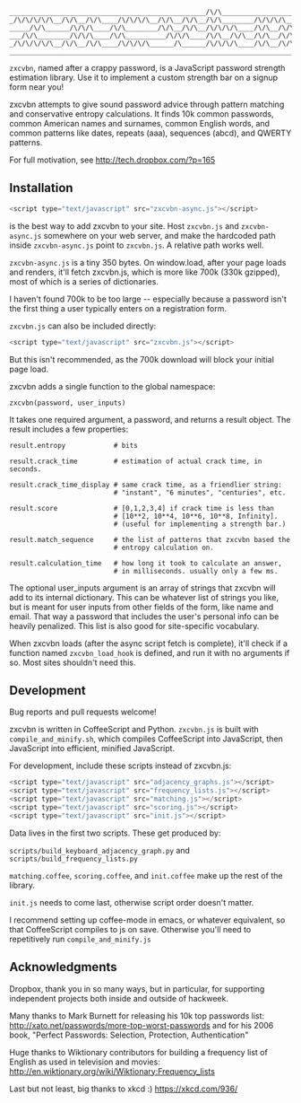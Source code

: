     _________________________________________________/\/\___________________
    _/\/\/\/\/\__/\/\__/\/\____/\/\/\/\__/\/\__/\/\__/\/\________/\/\/\/\___
    _____/\/\______/\/\/\____/\/\________/\/\__/\/\__/\/\/\/\____/\/\__/\/\_
    ___/\/\________/\/\/\____/\/\__________/\/\/\____/\/\__/\/\__/\/\__/\/\_
    _/\/\/\/\/\__/\/\__/\/\____/\/\/\/\______/\______/\/\/\/\____/\/\__/\/\_
    ________________________________________________________________________

`zxcvbn`, named after a crappy password, is a JavaScript password strength
estimation library. Use it to implement a custom strength bar on a
signup form near you!

zxcvbn attempts to give sound password advice through pattern matching
and conservative entropy calculations. It finds 10k common passwords,
common American names and surnames, common English words, and common
patterns like dates, repeats (aaa), sequences (abcd), and QWERTY
patterns.

For full motivation, see <http://tech.dropbox.com/?p=165>


Installation
------------------------------------------------------------------------

```javascript
<script type="text/javascript" src="zxcvbn-async.js"></script>
```

is the best way to add zxcvbn to your site. Host `zxcvbn.js` and
`zxcvbn-async.js` somewhere on your web server, and make the hardcoded
path inside `zxcvbn-async.js` point to `zxcvbn.js`. A relative path works
well.

`zxcvbn-async.js` is a tiny 350 bytes. On window.load, after your page
loads and renders, it'll fetch zxcvbn.js, which is more like 700k (330k
gzipped), most of which is a series of dictionaries.

I haven't found 700k to be too large -- especially because a password
isn't the first thing a user typically enters on a registration form.

`zxcvbn.js` can also be included directly:

```javascript
<script type="text/javascript" src="zxcvbn.js"></script>
```

But this isn't recommended, as the 700k download will block your
initial page load.

zxcvbn adds a single function to the global namespace:

`zxcvbn(password, user_inputs)`

It takes one required argument, a password, and returns a result object.
The result includes a few properties:

```
result.entropy            # bits

result.crack_time         # estimation of actual crack time, in seconds.

result.crack_time_display # same crack time, as a friendlier string:
                          # "instant", "6 minutes", "centuries", etc.

result.score              # [0,1,2,3,4] if crack time is less than
                          # [10**2, 10**4, 10**6, 10**8, Infinity].
                          # (useful for implementing a strength bar.)

result.match_sequence     # the list of patterns that zxcvbn based the
                          # entropy calculation on.

result.calculation_time   # how long it took to calculate an answer,
                          # in milliseconds. usually only a few ms.
```

The optional user_inputs argument is an array of strings that zxcvbn
will add to its internal dictionary. This can be whatever list of
strings you like, but is meant for user inputs from other fields of the
form, like name and email. That way a password that includes the user's
personal info can be heavily penalized. This list is also good for
site-specific vocabulary.

When zxcvbn loads (after the async script fetch is complete), it'll
check if a function named `zxcvbn_load_hook` is defined, and run it with
no arguments if so. Most sites shouldn't need this.


Development
------------------------------------------------------------------------

Bug reports and pull requests welcome!

zxcvbn is written in CoffeeScript and Python. `zxcvbn.js` is built with
`compile_and_minify.sh`, which compiles CoffeeScript into JavaScript,
then JavaScript into efficient, minified JavaScript.

For development, include these scripts instead of zxcvbn.js:

```javascript
<script type="text/javascript" src="adjacency_graphs.js"></script>
<script type="text/javascript" src="frequency_lists.js"></script>
<script type="text/javascript" src="matching.js"></script>
<script type="text/javascript" src="scoring.js"></script>
<script type="text/javascript" src="init.js"></script>
```

Data lives in the first two scripts. These get produced by:

`scripts/build_keyboard_adjacency_graph.py` and `scripts/build_frequency_lists.py`

`matching.coffee`, `scoring.coffee`, and `init.coffee` make up the rest of the
library.

`init.js` needs to come last, otherwise script order doesn't matter.

I recommend setting up coffee-mode in emacs, or whatever equivalent, so
that CoffeeScript compiles to js on save. Otherwise you'll need to
repetitively run `compile_and_minify.js`


Acknowledgments
------------------------------------------------------------------------

Dropbox, thank you in so many ways, but in particular, for supporting
independent projects both inside and outside of hackweek.

Many thanks to Mark Burnett for releasing his 10k top passwords list:
<http://xato.net/passwords/more-top-worst-passwords>
and for his 2006 book,
"Perfect Passwords: Selection, Protection, Authentication"

Huge thanks to Wiktionary contributors for building a frequency list
of English as used in television and movies:
<http://en.wiktionary.org/wiki/Wiktionary:Frequency_lists>

Last but not least, big thanks to xkcd :)
<https://xkcd.com/936/>
